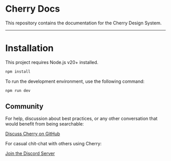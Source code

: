 # Cherry Docs

This repository contains the documentation for the Cherry Design System.

---

# Installation

This project requires Node.js v20+ installed.

```bash
npm install
```

To run the development environment, use the following command:

```bash
npm run dev
```

## Community

For help, discussion about best practices, or any other conversation that would benefit from being searchable:

[Discuss Cherry on GitHub](https://github.com/cherry-design-system/documentation/discussions)

For casual chit-chat with others using Cherry:

[Join the Discord Server](https://discord.gg/6JvcWU5bke)
